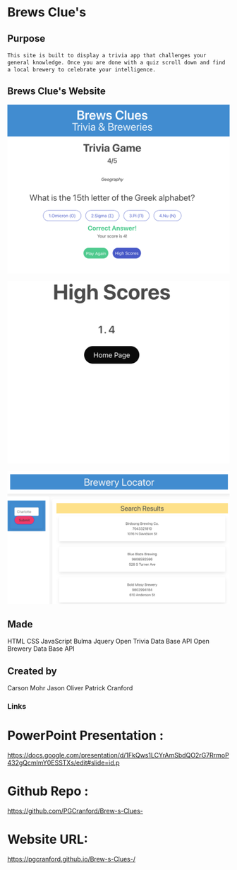 # Brews Clue's 

## Purpose 
    This site is built to display a trivia app that challenges your general knowledge. Once you are done with a quiz scroll down and find a local brewery to celebrate your intelligence. 

## Brews Clue's Website
![Screen shot of the Trivia Portion of the Website Screen](./assets/images/trivia-screen-shot.png)

![Screen shot of the High Scores Portion of the  Website Screen](./assets/images/high-scores-screen-shot.png)

![Screen shot of the Brewery Location of the Website Screen](./assets/images/brewery-screen-shot.png)

## Made
HTML 
CSS
JavaScript 
Bulma
Jquery 
Open Trivia Data Base API
Open Brewery Data Base API 


## Created by 

Carson Mohr
Jason Oliver 
Patrick Cranford 


### Links 

# PowerPoint Presentation :

https://docs.google.com/presentation/d/1FkQws1LCYrAmSbdQO2rG7RrmoP432gQcmlmY0ESSTXs/edit#slide=id.p

# Github Repo :

https://github.com/PGCranford/Brew-s-Clues-

# Website URL:

https://pgcranford.github.io/Brew-s-Clues-/



